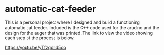 # automatic-cat-feeder
This is a personal project where I designed and build a functioning automatic cat feeder. Included is the C++ code used for the arudino and the design for the auger that was printed. The link to view the video showing each step of the process is below. 

https://youtu.be/yTfzqdnd5oo


